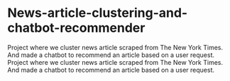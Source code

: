 # News-article-clustering-and-chatbot-recommender
Project where we cluster news article scraped from The New York Times. And made a chatbot to recommend an article based on a user request. Project where we cluster news article scraped from The New York Times. And made a chatbot to recommend an article based on a user request.
